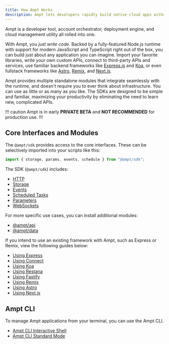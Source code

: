 ```yaml
---
title: How Ampt Works
description: Ampt lets developers rapidly build native cloud apps without complicated configs or struggling with infrastructure.
---
```


Ampt is a developer tool, account orchestrator, deployment engine, and cloud management utility all rolled into one.

With Ampt, you _just write code_. Backed by a fully-featured Node.js runtime with support for modern JavaScript and TypeScript right out of the box, you can build just about any application you can imagine. Import your favorite libraries, write your own custom APIs, connect to third-party APIs and services, use familiar backend frameworks like [Express.js](/docs/http/#express.js) and [Koa](/docs/http/#koa), or even fullstack frameworks like [Astro](/docs/frameworks/astro/), [Remix](/docs/frameworks/remix/), and [Next.js](/docs/frameworks/next/).

Ampt provides multiple standalone modules that integrate seamlessly with the runtime, and doesn't require you to ever think about infrastructure. You can use as little or as many as you like. The SDKs are designed to be simple and familiar, maximizing your productivity by eliminating the need to learn new, complicated APIs.

!!! caution
Ampt is in early **PRIVATE BETA** and **NOT RECOMMENDED** for production use.
!!!

## Core Interfaces and Modules

The `@ampt/sdk` provides access to the core interfaces. These can be selectively imported into your scripts like this:

```javascript header=false
import { storage, params, events, schedule } from "@ampt/sdk";
```

The SDK (`@ampt/sdk`) includes:

- [HTTP](/docs/http/)
- [Storage](/docs/storage/)
- [Events](/docs/events/)
- [Scheduled Tasks](/docs/scheduled-tasks/)
- [Parameters](/docs/parameters)
- [WebSockets](/docs/websockets)

For more specific use cases, you can install additional modules:

- [@ampt/api](/docs/api/)
- [@ampt/data](/docs/data/)

If you intend to use an existing framework with Ampt, such as Express or Remix, view the following guides below:

- [Using Express](/docs/http/#expressjs)
- [Using Connect](/docs/http/#connect)
- [Using Koa](/docs/http/#koa)
- [Using Restana](/docs/http/#restana)
- [Using Fastify](/docs/http/#fastify)
- [Using Remix](/docs/frameworks/remix/)
- [Using Astro](/docs/frameworks/astro/)
- [Using Next.js](/docs/frameworks/next/)

## Ampt CLI

To manage Ampt applications from your terminal, you can use the Ampt CLI.

- [Ampt CLI Interactive Shell](/docs/cli-interactive-shell)
- [Ampt CLI Standard Mode](/docs/cli-standard-mode)
